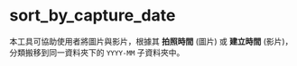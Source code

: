 # sort_by_capture_date
本工具可協助使用者將圖片與影片，根據其 **拍照時間** (圖片) 或 **建立時間** (影片)，分類搬移到同一資料夾下的 `YYYY-MM` 子資料夾中。
